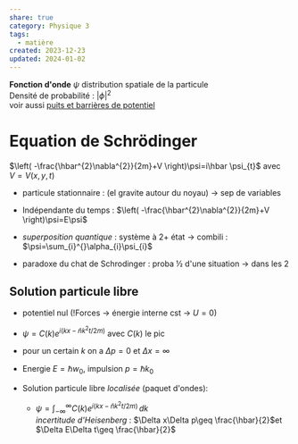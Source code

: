 ```yaml
---  
share: true  
category: Physique 3  
tags:  
  - matière  
created: 2023-12-23  
updated: 2024-01-02  
---  
```

  
  
**Fonction d'onde** $\psi$ distribution spatiale de la particule  
Densité de probabilité : $|\phi|^{2}$  
voir aussi [puits et barrières de potentiel](./puits%20et%20barri%C3%A8res%20de%20potentiel.md)  
# Equation de Schrödinger  
$\left( -\frac{\hbar^{2}\nabla^{2}}{2m}+V  \right)\psi=i\hbar \psi_{t}$ avec $V=V(x,y,t)$  
  
- particule stationnaire : (el gravite autour du noyau) → sep de variables  
  
- Indépendante du temps : $\left( -\frac{\hbar^{2}\nabla^{2}}{2m}+V  \right)\psi=E\psi$  
  
  
- *superposition quantique* : système à 2+ état → combili : $\psi=\sum_{i}^{}\alpha_{i}\psi_{i}$  
  
- paradoxe du chat de Schrodinger : proba ½ d'une situation → dans les 2  
## Solution particule libre  
  
- potentiel nul (!Forces → énergie interne cst → $U=0$)  
  
- $\psi=C(k)e^{i(kx-\bar{n}k^{2}t/2m)}$ avec $C(k)$ le pic   
  
- pour un certain $k$ on a $\Delta p=0$ et $\Delta x=\infty$  
  
- Energie $E=\hbar w_{0}$, impulsion $p=\hbar k_{0}$  
  
- Solution particule libre *localisée* (paquet d'ondes):  
	- $\psi=\int_{-\infty}^{\infty} C(k)e^{i(kx-\bar{n}k^{2}t/2m)} \, dk$  
*incertitude d'Heisenberg* : $\Delta x\Delta p\geq \frac{\hbar}{2}$et $\Delta E\Delta t\geq \frac{\hbar}{2}$  
  
  
